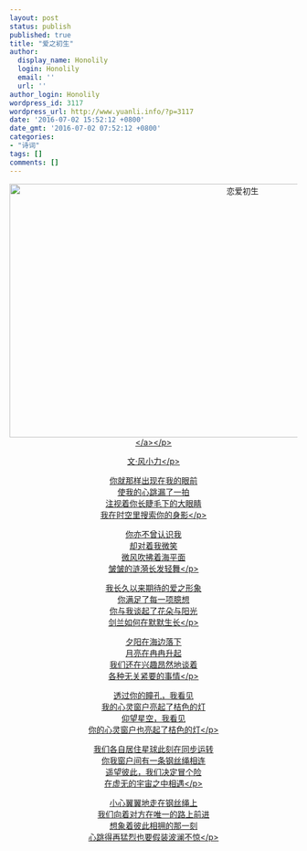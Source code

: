 ```yaml
---
layout: post
status: publish
published: true
title: "爱之初生"
author:
  display_name: Honolily
  login: Honolily
  email: ''
  url: ''
author_login: Honolily
wordpress_id: 3117
wordpress_url: http://www.yuanli.info/?p=3117
date: '2016-07-02 15:52:12 +0800'
date_gmt: '2016-07-02 07:52:12 +0800'
categories:
- "诗词"
tags: []
comments: []
---
```

<p style="text-align: center;"><a href="http:&#47;&#47;www.yuanli.info&#47;wp-content&#47;uploads&#47;2016&#47;07&#47;恋爱初生.jpg"><img class="alignnone size-large wp-image-3118" src="http:&#47;&#47;www.yuanli.info&#47;wp-content&#47;uploads&#47;2016&#47;07&#47;恋爱初生-800x444.jpg" alt="恋爱初生" width="800" height="444" &#47;><&#47;a><&#47;p></p>
<p style="text-align: center;">文&middot;风小力<&#47;p></p>
<p style="text-align: center;">你就那样出现在我的眼前<br />
使我的心跳漏了一拍<br />
注视着你长睫毛下的大眼睛<br />
我在时空里搜索你的身影<&#47;p></p>
<p style="text-align: center;">你亦不曾认识我<br />
却对着我微笑<br />
微风吹拂着海平面<br />
皱皱的涟漪长发轻舞<&#47;p></p>
<p style="text-align: center;">我长久以来期待的爱之形象<br />
你满足了每一项臆想<br />
你与我谈起了花朵与阳光<br />
剑兰如何在默默生长<&#47;p></p>
<p style="text-align: center;">夕阳在海边落下<br />
月亮在冉冉升起<br />
我们还在兴趣昂然地谈着<br />
各种无关紧要的事情<&#47;p></p>
<p style="text-align: center;">透过你的瞳孔，我看见<br />
我的心灵窗户亮起了桔色的灯<br />
仰望星空，我看见<br />
你的心灵窗户也亮起了桔色的灯<&#47;p></p>
<p style="text-align: center;">我们各自居住星球此刻在同步运转<br />
你我窗户间有一条钢丝绳相连<br />
遥望彼此，我们决定冒个险<br />
在虚无的宇宙之中相遇<&#47;p></p>
<p style="text-align: center;">小心翼翼地走在钢丝绳上<br />
我们向着对方在唯一的路上前进<br />
想象着彼此相拥的那一刻<br />
心跳得再猛烈也要假装波澜不惊<&#47;p></p>
